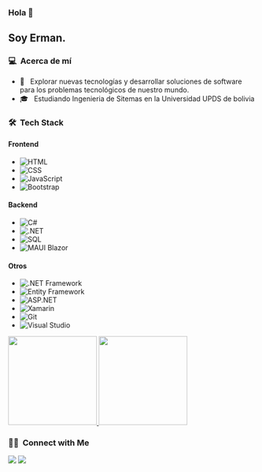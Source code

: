 ### Hola 👋

<h2>Soy Erman.</h2>

<h3> 💻 &nbsp;Acerca de mí </h3>

- 🤔 &nbsp; Explorar nuevas tecnologías y desarrollar soluciones de software para los problemas tecnológicos de nuestro mundo.
- 🎓 &nbsp; Estudiando Ingenieria de Sitemas en la Universidad UPDS de bolivia


<h3> 🛠  Tech Stack</h3>

<h4>Frontend</h4>
<ul>
    <li><img src="https://img.shields.io/badge/-HTML-333333?style=flat&logo=HTML5&color=E34F26" alt="HTML"></li>
    <li><img src="https://img.shields.io/badge/-CSS-333333?style=flat&logo=CSS3&logoColor=1572B6&color=1572B6" alt="CSS"></li>
    <li><img src="https://img.shields.io/badge/-JavaScript-333333?style=flat&logo=javascript&color=F7DF1E" alt="JavaScript"></li>
    <li><img src="https://img.shields.io/badge/-Bootstrap-333333?style=flat&logo=bootstrap&logoColor=563D7C&color=563D7C" alt="Bootstrap"></li>
</ul>

<h4>Backend</h4>
<ul>
    <li><img src="https://img.shields.io/badge/-C%23-333333?style=flat&logo=c-sharp&color=239120" alt="C#"></li>
    <li><img src="https://img.shields.io/badge/-.NET-333333?style=flat&logo=.net&color=512BD4" alt=".NET"></li>
    <li><img src="https://img.shields.io/badge/-SQL-333333?style=flat&logo=sql&color=CC2927" alt="SQL"></li>
    <li><img src="https://img.shields.io/badge/-MAUI%20Blazor-333333?style=flat&logo=dotnet&color=512BD4" alt="MAUI Blazor"></li>
</ul>

<h4>Otros</h4>
<ul>
    <li><img src="https://img.shields.io/badge/-.NET%20Framework-333333?style=flat&logo=.net&color=512BD4" alt=".NET Framework"></li>
    <li><img src="https://img.shields.io/badge/-Entity%20Framework-333333?style=flat&logo=entity-framework&color=512BD4" alt="Entity Framework"></li>
    <li><img src="https://img.shields.io/badge/-ASP.NET-333333?style=flat&logo=asp.net&color=512BD4" alt="ASP.NET"></li>
    <li><img src="https://img.shields.io/badge/-Xamarin-333333?style=flat&logo=xamarin&color=512BD4" alt="Xamarin"></li>
    <li><img src="https://img.shields.io/badge/-Git-333333?style=flat&logo=git&color=F05032" alt="Git"></li>
    <li><img src="https://img.shields.io/badge/-Visual%20Studio-333333?style=flat&logo=visual-studio&color=5C2D91" alt="Visual Studio"></li>
</ul>


<p>
  <a href="https://github.com/ermandev7">
    <img height="180em" src="https://github-readme-stats.vercel.app/api?username=ermandev7&show_icons=true&theme=radical" />
    <img height="180em" src="https://github-readme-stats-eight-theta.vercel.app/api/top-langs/?username=ermandev7&theme=radical&layout=compact&exclude_lang=java+r" />
  </a>
</p>


<h3> 🤝🏻 &nbsp;Connect with Me </h3>

<a href="https://www.linkedin.com/in/ermanmeneses/"><img src="https://img.shields.io/badge/-Erman%20Meneses-0077B5?style=flat-square&logo=Linkedin&logoColor=white"/></a>
<a href="mailto:ermanmeneses@outlook.es"><img src="https://img.shields.io/badge/-ermanmeneses@outlook.es-D14836?style=flat-square&logo=outlook&logoColor=white"/></a>

